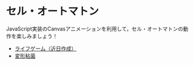 # セル・オートマトン

JavaScript実装のCanvasアニメーションを利用して，セル・オートマトンの動作を楽しみましょう！

<ul>
<li><a href="#">ライフゲーム（近日作成）</a></li>
<li><a href="https://sotaro-ac.github.io/cellular_automata/myxomycetales/app.html">変形粘菌</a></li>
</ul>
